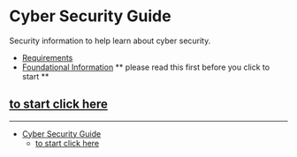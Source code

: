 <link rel="stylesheet" href="https://novaxiophi.github.io/securityplusTraining.githubpages.io/styles.css">

# Cyber Security Guide

Security information to help learn about cyber security.

- [Requirements](SecurityPlus/requirements.md)
- [Foundational Information](SecurityPlus/foundation.md) ** please read this first before you click to start **

## [to start click here ](SecurityPlus/IntroductionToCyberSecurity.md)


---

- [Cyber Security Guide](#cyber-security-guide)
  - [to start click here ](#to-start-click-here-)
<!-- //Todo
update wedsite to look better give it a navigation menu and a nice landing page
 -->
